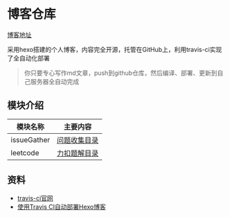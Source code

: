 # 博客仓库

[博客地址](https://tqlin.cn/)

采用hexo搭建的个人博客，内容完全开源，托管在GitHub上，利用travis-ci实现了全自动化部署

>你只要专心写作md文章，push到github仓库，然后编译、部署、更新到自己服务器全自动完成

## 模块介绍

模块名称|主要内容
---|---
issueGather|[问题收集目录](https://github.com/smltq/blog/blob/master/source/_posts/issueGather/index.md)
leetcode|[力扣题解目录](https://github.com/smltq/blog/blob/master/source/_posts/leetcode/index.md)

## 资料

- [travis-ci官网](https://travis-ci.org/)
- [使用Travis CI自动部署Hexo博客](https://www.itfanr.cc/2017/08/09/using-travis-ci-automatic-deploy-hexo-blogs/)